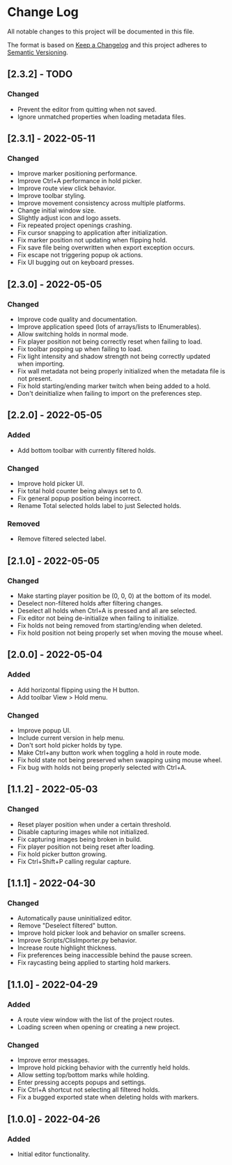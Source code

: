 # Change Log
All notable changes to this project will be documented in this file.

The format is based on [Keep a Changelog](http://keepachangelog.com/)
and this project adheres to [Semantic Versioning](http://semver.org/).


## [2.3.2] - TODO

### Changed
- Prevent the editor from quitting when not saved.
- Ignore unmatched properties when loading metadata files.


## [2.3.1] - 2022-05-11

### Changed
- Improve marker positioning performance.
- Improve Ctrl+A performance in hold picker.
- Improve route view click behavior.
- Improve toolbar styling.
- Improve movement consistency across multiple platforms.
- Change initial window size.
- Slightly adjust icon and logo assets.
- Fix repeated project openings crashing.
- Fix cursor snapping to application after initialization.
- Fix marker position not updating when flipping hold.
- Fix save file being overwritten when export exception occurs.
- Fix escape not triggering popup ok actions.
- Fix UI bugging out on keyboard presses.


## [2.3.0] - 2022-05-05

### Changed
- Improve code quality and documentation.
- Improve application speed (lots of arrays/lists to IEnumerables).
- Allow switching holds in normal mode.
- Fix player position not being correctly reset when failing to load.
- Fix toolbar popping up when failing to load.
- Fix light intensity and shadow strength not being correctly updated when importing.
- Fix wall metadata not being properly initialized when the metadata file is not present.
- Fix hold starting/ending marker twitch when being added to a hold.
- Don't deinitialize when failing to import on the preferences step.


## [2.2.0] - 2022-05-05

### Added
- Add bottom toolbar with currently filtered holds.

### Changed
- Improve hold picker UI.
- Fix total hold counter being always set to 0.
- Fix general popup position being incorrect.
- Rename Total selected holds label to just Selected holds.

### Removed
- Remove filtered selected label.


## [2.1.0] - 2022-05-05

### Changed
- Make starting player position be (0, 0, 0) at the bottom of its model.
- Deselect non-filtered holds after filtering changes.
- Deselect all holds when Ctrl+A is pressed and all are selected.
- Fix editor not being de-initialize when failing to initialize.
- Fix holds not being removed from starting/ending when deleted.
- Fix hold position not being properly set when moving the mouse wheel.


## [2.0.0] - 2022-05-04

### Added
- Add horizontal flipping using the H button.
- Add toolbar View > Hold menu.

### Changed
- Improve popup UI.
- Include current version in help menu.
- Don't sort hold picker holds by type.
- Make Ctrl+any button work when toggling a hold in route mode.
- Fix hold state not being preserved when swapping using mouse wheel.
- Fix bug with holds not being properly selected with Ctrl+A.


## [1.1.2] - 2022-05-03

### Changed
- Reset player position when under a certain threshold.
- Disable capturing images while not initialized.
- Fix capturing images being broken in build.
- Fix player position not being reset after loading.
- Fix hold picker button growing.
- Fix Ctrl+Shift+P calling regular capture.


## [1.1.1] - 2022-04-30

### Changed
- Automatically pause uninitialized editor.
- Remove "Deselect filtered" button.
- Improve hold picker look and behavior on smaller screens.
- Improve Scripts/ClisImporter.py behavior.
- Increase route highlight thickness.
- Fix preferences being inaccessible behind the pause screen.
- Fix raycasting being applied to starting hold markers.


## [1.1.0] - 2022-04-29

### Added
- A route view window with the list of the project routes.
- Loading screen when opening or creating a new project.

### Changed
- Improve error messages.
- Improve hold picking behavior with the currently held holds.
- Allow setting top/bottom marks while holding.
- Enter pressing accepts popups and settings.
- Fix Ctrl+A shortcut not selecting all filtered holds.
- Fix a bugged exported state when deleting holds with markers.


## [1.0.0] - 2022-04-26

### Added
- Initial editor functionality.
